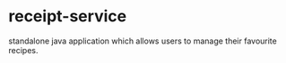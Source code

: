 # receipt-service
standalone java application which allows users to manage their favourite recipes.

